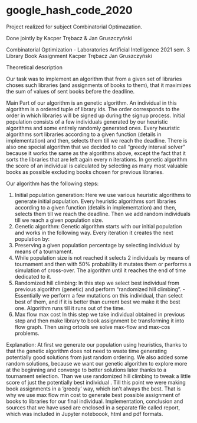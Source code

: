 # google_hash_code_2020
Project realized for subject Combinatorial Optimazation. 

Done jointly by Kacper Trębacz & Jan Gruszczyński

Combinatorial Optimization - Laboratories
Artificial Intelligence 2021 sem. 3
Library Book Assignment
Kacper Trębacz 
Jan Gruszczyński 

Theoretical description

Our task was to implement an algorithm that from a given set of libraries choses such libraries (and assignments of books to them), that it maximizes the sum of values of sent books before the deadline.

Main Part of our algorithm is an genetic algorithm. An individual in this algorithm is a ordered tuple of library ids. The order corresponds to the order in which libraries will be signed up during the signup process.
Initial population consists of a few individuals generated by our heuristic algorithms and some entirely randomly generated ones. Every heuristic algorithms sort libraries according to a given function (details in implementation) and then, selects them till we reach the deadline. There is also one special algorithm that we decided to call “greedy interval solver” because it works the same as the algorithms above, except the fact that it sorts the libraries that are left again every n iterations.
In genetic algorithm the score of an individual is calculated by selecting as many most valuable books as possible excluding books chosen for previous libraries.

Our algorithm has the following steps:
1.	Initial population generation:
Here we use various heuristic algorithms to generate initial population. Every heuristic algorithms sort libraries according to a given function (details in implementation) and then, selects them till we reach the deadline. Then we add random individuals till we reach a given population size.
2.	Genetic algorithm:
Genetic algorithm starts with our initial population and works in the following way. Every iteration it creates the next population by:
1.	Preserving a given population percentage by selecting individual by means of a tournament.
2.	While population size is not reached it selects 2 individuals by means of tournament and then with 50% probability it mutates them or performs a simulation of cross-over.
The algorithm until it reaches the end of time dedicated to it. 
3.	Randomized hill climbing:
In this step we select best individual from previous algorithm (genetic) and perform “randomized hill climbing”. -  Essentially we perform a few mutations on this individual, than select best of them, and if it is better than current best we make it the best one. Algorithm runs till it runs out of the time.
4.	Max flow max cost
In this step we take individual obtained in previous step and then make library to book assignment be transforming it into flow graph. Then using ortools we solve max-flow and max-cos problems. 

Explanation:
At first we generate our population using heuristics, thanks to that the genetic algorithm does not need to waste time generating potentially good solutions from just random ordering. We also added some random solutions, because we want our genetic algorithm to explore more at the beginning and converge to better solutions later thanks to a tournament selection. Than we use randomized hill climbing to tweak a little score of just the potentially best individual .
Till this point we were making book assignments in a ‘greedy’ way, which isn’t always the best. That is why we use max flow min cost to generate best possible assignment of books to libraries for our final individual.
Implementation, conclusion and sources that we have used are enclosed in a separate file called report, which was included in Jupyter noteboook, html and pdf formats.
